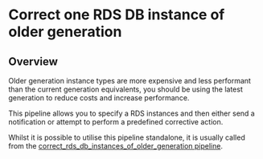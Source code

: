 # Correct one RDS DB instance of older generation

## Overview

Older generation instance types are more expensive and less performant than the current generation equivalents, you should be using the latest generation to reduce costs and increase performance. 

This pipeline allows you to specify a RDS instances and then either send a notification or attempt to perform a predefined corrective action.

Whilst it is possible to utilise this pipeline standalone, it is usually called from the [correct_rds_db_instances_of_older_generation pipeline](https://hub.flowpipe.io/mods/turbot/aws_thrifty/pipelines/aws_thrifty.pipeline.correct_rds_db_instances_of_older_generation).